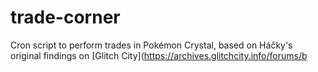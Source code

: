 # trade-corner

Cron script to perform trades in Pokémon Crystal, based on Háčky's original findings on [Glitch City](https://archives.glitchcity.info/forums/b
